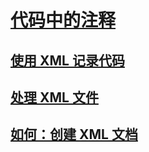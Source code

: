 # [代码中的注释](comments-in-code.md)
## [使用 XML 记录代码](documenting-your-code-with-xml.md)
## [处理 XML 文件](processing-the-xml-file.md)
## [如何：创建 XML 文档](how-to-create-xml-documentation.md)